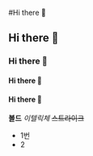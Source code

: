 #Hi there 👋
## Hi there 👋
### Hi there 👋
#### Hi there 👋
#### Hi there 👋

**볼드**
*이텔릭체*
~~스트라이크~~

* 1번
* 2
